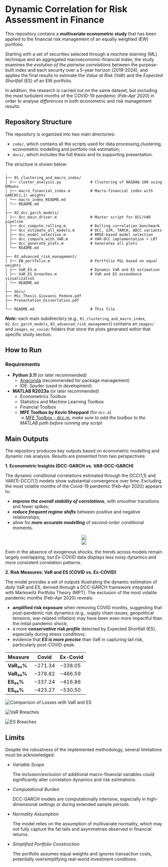 # Dynamic Correlation for Risk Assessment in Finance
This repository contains a **multivariate econometric study** that has been applied to the financial risk management of an equally weighted (EW) portfolio.

Starting with a set of securities selected through a _machine learning_ (ML) technique and an aggregated macroeconomic-financial index, the study examines the _evolution of the pairwise correlations_ between the purpose-built index and each security over a 5-year horizon (2019-2024), and applies the final results to estimate the _Value at Risk_ (VaR) and the _Expected Shortfall_ (ES) of an EW portfolio.

In addition, the research is carried out on the same dataset, but excluding the most turbulent months of the COVID-19 pandemic (_Feb-Apr 2020_) in order to analyse _differences_ in both econometric and risk management results.


## Repository Structure
The repository is organized into two main directories:
- `code/`, which contains all the scripts used for data processing,clustering, econometric modelling and portfolio risk estimation;
- `docs/`, which includes the full thesis and its supporting presentation.

The structure is shown below:
```
.
├── 01_clustering_and_macro_index/
│ ├── cluster_analysis.py             # Clustering of NASDAQ-100 using KMeans
│ ├── macro_financial_index.m         # Macro-financial index with GARCH(1,1) weights
│ └── macro_index_README.md
│ └── README.md
│
├── 02_dcc_garch_models/
│ ├── dcc_main_driver.m               # Master script for DCC/VAR pipeline
│ ├── dcc_compute_rolling.m           # Rolling correlation benchmark
│ ├── dcc_estimate_all_models.m       # DCC, GJR, TARCH, ADCC variants
│ ├── dcc_model_selection.m           # RMSE-based model selection
│ ├── dcc_compare_with_VAR.m          # VAR-DCC implementation + LRT
│ ├── dcc_generate_plots.m            # Generates all plots
│ └── README.md
│
├── 03_advanced_risk_management/
│ ├── EW_portfolio.m                  # Portfolio P&L based on equal weights
│ ├── VaR_ES.m                        # Dynamic VaR and ES estimation
│ ├── VaR_ES_breaches.m               # VaR and ES exceedance visualization
│ └── README.md
│
├── docs/
├── MSc_Thesis_Giovanni_Pedone.pdf
├── Presentation_Dissertation.pdf
│
└── README.md                         # This file
```
**_Note:_** each main subdirectory (e.g., `01_clustering_and_macro_index`, `02_dcc_garch_models`, `03_advanced_risk_management`)
contains an `images/` and `images_ex_covid/` folders that store the plots generated within that specific study section.


## How to Run

### Requirements
- **Python 3.11** (or later recommended)
  - [Anaconda](https://www.anaconda.com/) (recommended for package management)  
  - IDE: Spyder (used in development)  
- **MATLAB R2023a** (or later recommended)
  - Econometrics Toolbox
  - Statistics and Machine Learning Toolbox
  - Financial Toolbox
  - **MFE Toolbox by Kevin Sheppard** (for `dcc.m`)  
    → [MFE Toolbox - dcc.m](https://github.com/bashtage/mfe-toolbox/blob/main/multivariate/dcc.m), _make sure to add the toolbox to the MATLAB path before running any script_


## Main Outputs
The repository produces key outputs based on econometric modelling and dynamic risk analysis. Results are presented from two perspectives:

**1. Econometric Insights (DCC-GARCH vs. VAR-DCC-GARCH)**

The dynamic conditional correlations estimated through the DCC(1,1) and VAR(1)-DCC(1,1) models show substantial convergence over time. Excluding the most volatile months of the Covid-19 pandemic (Feb–Apr 2020) appears to:
- **_improve the overall stability of correlations_**, with smoother transitions and fewer spikes;
- **_reduce frequent regime shifts_** between positive and negative relationships;
- allow for **_more accurate modelling_** of second-order conditional moments.

<p align="center">
  <img src="code/02_dcc_garch_models/images/VAR_and_DCC_Correlations_Comparison.jpg"/>
  <br>
  <img src="code/02_dcc_garch_models/images_ex_covid/VAR_and_DCC_Correlations_Comparison_Ex_Covid.jpg"/>
</p>

Even in the absence of exogenous shocks, the trends across models remain largely overlapping, but _Ex-COVID_ data displays less noisy dynamics and more consistent correlation patterns.

**2. Risk Measures: VaR and ES (COVID vs. Ex-COVID)**

The model provides a set of outputs illustrating the dynamic estimation of _daily_ VaR and ES, derived through a DCC-GARCH framework integrated with Markowitz Portfolio Theory (MPT).
The exclusion of the most volatile pandemic months (Feb–Apr 2020) reveals:

- **amplified risk exposure** when removing COVID months, suggesting that post-pandemic risk dynamics (e.g., supply chain issues, geopolitical tensions, war-related inflation) may have been even more impactful than the initial pandemic shock;
- a more **_conservative risk profile_** detected by Expected Shortfall (ES), especially during stress conditions;
- evidence that **_ES is more precise_** than VaR in capturing tail risk, particularly post-COVID-peak.

| Measure   | Covid     | Ex-Covid  |
|-----------|-----------|-----------|
| **VaR₉₅%**  | −271.34   | −338.05 |
| **VaR₉₉%**  | −378.82   | −466.59 |
| **ES₉₅%**   | −337.24   | −416.86 |
| **ES₉₉%**   | −423.27   | −530.50 |

![Comparison of Losses with VaR and ES](code/03_advanced_risk_management/images/Comparison_of_Losses_with_VaR_and_ES.jpg)

![VaR Breaches](code/03_advanced_risk_management/images/VaR_Breaches.jpg)

![ES Breaches](code/03_advanced_risk_management/images/ES_Breaches.jpg)

## Limits

Despite the robustness of the implemented methodology, several limitations must be acknowledged:

- _Variable Scope_
  
  The inclusion/exclusion of additional macro-financial variables could significantly alter correlation dynamics and risk estimations.

- _Computational Burden_

  DCC-GARCH models are computationally intensive, especially in high-dimensional settings or during extended sample periods.

- _Normality Assumption_

  The model relies on the assumption of multivariate normality, which may not fully capture the fat tails and asymmetries observed in financial returns.

- _Simplified Portfolio Construction_

  The portfolio assumes equal weights and ignores transaction costs, potentially oversimplifying real-world investment conditions.
